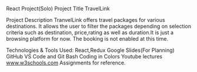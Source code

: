 React Project(Solo)
Project Title
TravelLink

Project Description
TranvelLink offers travel packages for various destinations. It allows the user to filter the packages depending on selection criteria such as destination, price,rating as well as duration.It is just a browsing platform for now. The booking is not enabled at this time.

Technologies & Tools Used:
React,Redux
Google Slides(For Planning)
GitHub
VS Code and Git Bash
Coding in Colors Youtube lectures
www.w3schools.com
Assignments for reference.
